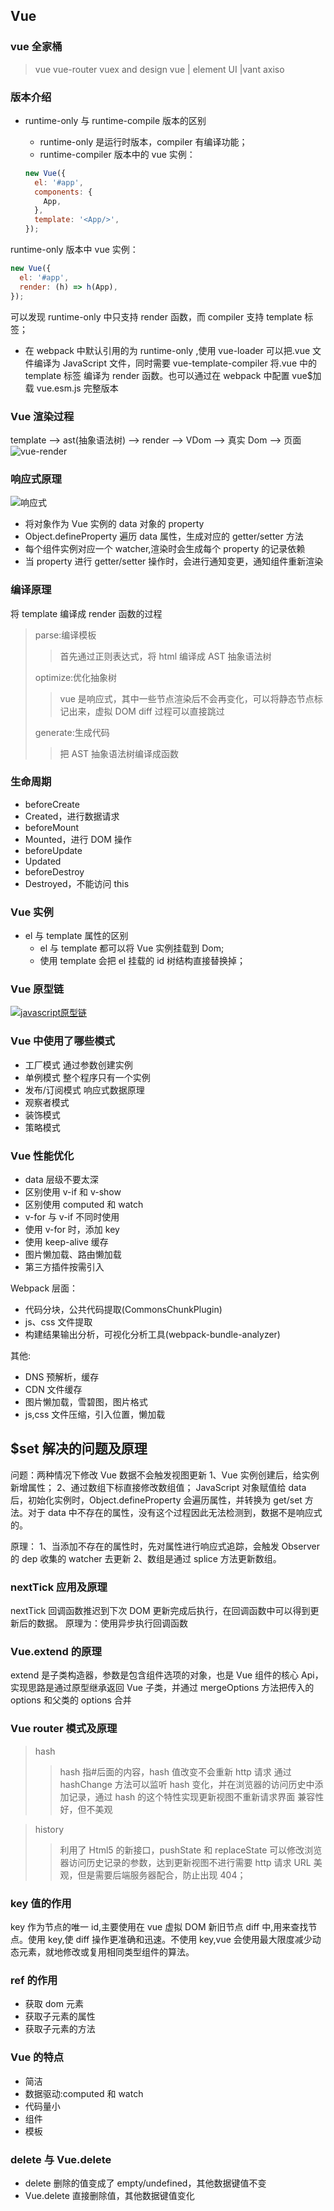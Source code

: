<!--
 * @Author: your name
 * @Date: 2020-02-27 09:19:45
 * @LastEditTime: 2021-07-17 14:36:45
 * @LastEditors: Please set LastEditors
 * @Description: In User Settings Edit
 * @FilePath: \vue-note\Vue.md
 -->

## Vue

### vue 全家桶

> vue
> vue-router
> vuex
> and design vue | element UI |vant
> axiso

### 版本介绍

- runtime-only 与 runtime-compile 版本的区别

  - runtime-only 是运行时版本，compiler 有编译功能；
  - runtime-compiler 版本中的 vue 实例：

  ```javascript
  new Vue({
    el: '#app',
    components: {
      App,
    },
    template: '<App/>',
  });
  ```

runtime-only 版本中 vue 实例：

```javascript
new Vue({
  el: '#app',
  render: (h) => h(App),
});
```

可以发现 runtime-only 中只支持 render 函数，而 compiler 支持 template 标签；

- 在 webpack 中默认引用的为 runtime-only ,使用 vue-loader 可以把.vue 文件编译为 JavaScript 文件，同时需要 vue-template-compiler 将.vue 中的 template 标签 编译为 render 函数。也可以通过在 webpack 中配置 vue\$加载 vue.esm.js 完整版本

### Vue 渲染过程

template --> ast(抽象语法树) --> render --> VDom --> 真实 Dom --> 页面
![vue-render](./../img/vue-render.png)

### 响应式原理

![响应式](./../img/response.png)

- 将对象作为 Vue 实例的 data 对象的 property
- Object.defineProperty 遍历 data 属性，生成对应的 getter/setter 方法
- 每个组件实例对应一个 watcher,渲染时会生成每个 property 的记录依赖
- 当 property 进行 getter/setter 操作时，会进行通知变更，通知组件重新渲染

### 编译原理

将 template 编译成 render 函数的过程

> parse:编译模板
>
> > 首先通过正则表达式，将 html 编译成 AST 抽象语法树
>
> optimize:优化抽象树
>
> > vue 是响应式，其中一些节点渲染后不会再变化，可以将静态节点标记出来，虚拟 DOM diff 过程可以直接跳过
>
> generate:生成代码
>
> > 把 AST 抽象语法树编译成函数

### 生命周期

- beforeCreate
- Created，进行数据请求
- beforeMount
- Mounted，进行 DOM 操作
- beforeUpdate
- Updated
- beforeDestroy
- Destroyed，不能访问 this

### Vue 实例

- el 与 template 属性的区别
  - el 与 template 都可以将 Vue 实例挂载到 Dom;
  - 使用 template 会把 el 挂载的 id 树结构直接替换掉；

### Vue 原型链

[![javascript原型链](./../img/proto.png)](https://segmentfault.com/a/1190000021232132)

### Vue 中使用了哪些模式

- 工厂模式 通过参数创建实例
- 单例模式 整个程序只有一个实例
- 发布/订阅模式 响应式数据原理
- 观察者模式
- 装饰模式
- 策略模式

### Vue 性能优化

- data 层级不要太深
- 区别使用 v-if 和 v-show
- 区别使用 computed 和 watch
- v-for 与 v-if 不同时使用
- 使用 v-for 时，添加 key
- 使用 keep-alive 缓存
- 图片懒加载、路由懒加载
- 第三方插件按需引入

Webpack 层面：

- 代码分块，公共代码提取(CommonsChunkPlugin)
- js、css 文件提取
- 构建结果输出分析，可视化分析工具(webpack-bundle-analyzer)

其他:

- DNS 预解析，缓存
- CDN 文件缓存
- 图片懒加载，雪碧图，图片格式
- js,css 文件压缩，引入位置，懒加载

## $set 解决的问题及原理

问题：两种情况下修改 Vue 数据不会触发视图更新
1、Vue 实例创建后，给实例新增属性；
2、通过数组下标直接修改数组值；
JavaScript 对象赋值给 data 后，初始化实例时，Object.defineProperty 会遍历属性，并转换为 get/set 方法。对于 data 中不存在的属性，没有这个过程因此无法检测到，数据不是响应式的。

原理：
1、当添加不存在的属性时，先对属性进行响应式追踪，会触发 Observer 的 dep 收集的 watcher 去更新
2、数组是通过 splice 方法更新数组。

### nextTick 应用及原理

nextTick 回调函数推迟到下次 DOM 更新完成后执行，在回调函数中可以得到更新后的数据。
原理为：使用异步执行回调函数

### Vue.extend 的原理

extend 是子类构造器，参数是包含组件选项的对象，也是 Vue 组件的核心 Api，实现思路是通过原型继承返回 Vue 子类，并通过 mergeOptions 方法把传入的 options 和父类的 options 合并

### Vue router 模式及原理

> hash
>
> > hash 指#后面的内容，hash 值改变不会重新 http 请求
> > 通过 hashChange 方法可以监听 hash 变化，并在浏览器的访问历史中添加记录，通过 hash 的这个特性实现更新视图不重新请求界面
> > 兼容性好，但不美观

> history
>
> > 利用了 Html5 的新接口，pushState 和 replaceState
> > 可以修改浏览器访问历史记录的参数，达到更新视图不进行需要 http 请求
> > URL 美观，但是需要后端服务器配合，防止出现 404；

### key 值的作用

key 作为节点的唯一 id,主要使用在 vue 虚拟 DOM 新旧节点 diff 中,用来查找节点。使用 key,使 diff 操作更准确和迅速。不使用 key,vue 会使用最大限度减少动态元素，就地修改或复用相同类型组件的算法。

### ref 的作用

- 获取 dom 元素
- 获取子元素的属性
- 获取子元素的方法

### Vue 的特点

- 简洁
- 数据驱动:computed 和 watch
- 代码量小
- 组件
- 模板

### delete 与 Vue.delete

- delete 删除的值变成了 empty/undefined，其他数据键值不变
- Vue.delete 直接删除值，其他数据键值变化
